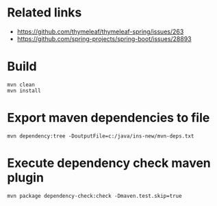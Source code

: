 # Related links

* https://github.com/thymeleaf/thymeleaf-spring/issues/263
* https://github.com/spring-projects/spring-boot/issues/28893


# Build
```shell
mvn clean
mvn install
```

# Export maven dependencies to file
```shell
mvn dependency:tree -DoutputFile=c:/java/ins-new/mvn-deps.txt
```

# Execute dependency check maven plugin
```shell
mvn package dependency-check:check -Dmaven.test.skip=true
```
